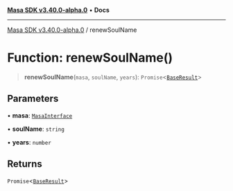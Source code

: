 [**Masa SDK v3.40.0-alpha.0**](../README.md) • **Docs**

***

[Masa SDK v3.40.0-alpha.0](../globals.md) / renewSoulName

# Function: renewSoulName()

> **renewSoulName**(`masa`, `soulName`, `years`): `Promise`\<[`BaseResult`](../interfaces/BaseResult.md)\>

## Parameters

• **masa**: [`MasaInterface`](../interfaces/MasaInterface.md)

• **soulName**: `string`

• **years**: `number`

## Returns

`Promise`\<[`BaseResult`](../interfaces/BaseResult.md)\>
